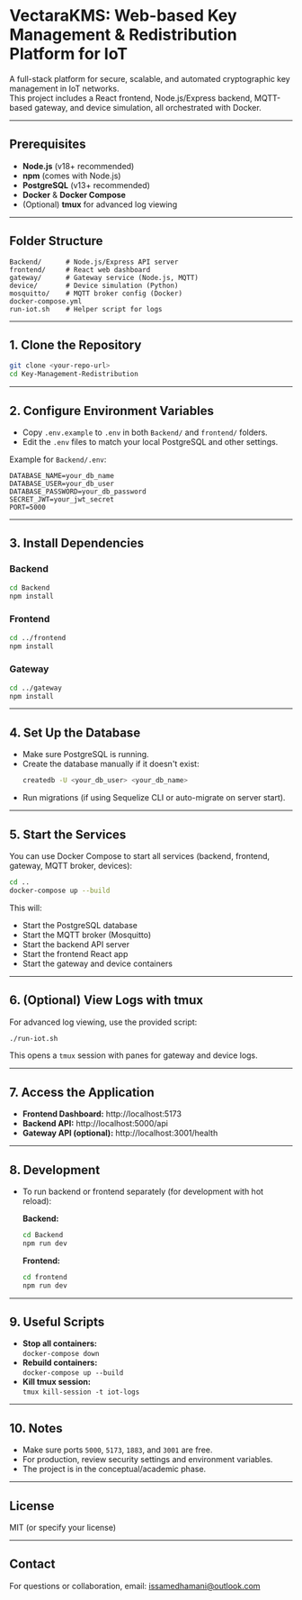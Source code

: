 # VectaraKMS: Web-based Key Management & Redistribution Platform for IoT

A full-stack platform for secure, scalable, and automated cryptographic key management in IoT networks.  
This project includes a React frontend, Node.js/Express backend, MQTT-based gateway, and device simulation, all orchestrated with Docker.

---

## Prerequisites

- **Node.js** (v18+ recommended)
- **npm** (comes with Node.js)
- **PostgreSQL** (v13+ recommended)
- **Docker** & **Docker Compose**
- (Optional) **tmux** for advanced log viewing

---

## Folder Structure

```
Backend/      # Node.js/Express API server
frontend/     # React web dashboard
gateway/      # Gateway service (Node.js, MQTT)
device/       # Device simulation (Python)
mosquitto/    # MQTT broker config (Docker)
docker-compose.yml
run-iot.sh    # Helper script for logs
```

---

## 1. Clone the Repository

```sh
git clone <your-repo-url>
cd Key-Management-Redistribution
```

---

## 2. Configure Environment Variables

- Copy `.env.example` to `.env` in both `Backend/` and `frontend/` folders.
- Edit the `.env` files to match your local PostgreSQL and other settings.

Example for `Backend/.env`:
```
DATABASE_NAME=your_db_name
DATABASE_USER=your_db_user
DATABASE_PASSWORD=your_db_password
SECRET_JWT=your_jwt_secret
PORT=5000
```

---

## 3. Install Dependencies

### Backend

```sh
cd Backend
npm install
```

### Frontend

```sh
cd ../frontend
npm install
```

### Gateway

```sh
cd ../gateway
npm install
```

---

## 4. Set Up the Database

- Make sure PostgreSQL is running.
- Create the database manually if it doesn't exist:
  ```sh
  createdb -U <your_db_user> <your_db_name>
  ```
- Run migrations (if using Sequelize CLI or auto-migrate on server start).

---

## 5. Start the Services

You can use Docker Compose to start all services (backend, frontend, gateway, MQTT broker, devices):

```sh
cd ..
docker-compose up --build
```

This will:
- Start the PostgreSQL database
- Start the MQTT broker (Mosquitto)
- Start the backend API server
- Start the frontend React app
- Start the gateway and device containers

---

## 6. (Optional) View Logs with tmux

For advanced log viewing, use the provided script:

```sh
./run-iot.sh
```

This opens a `tmux` session with panes for gateway and device logs.

---

## 7. Access the Application

- **Frontend Dashboard:** http://localhost:5173
- **Backend API:** http://localhost:5000/api
- **Gateway API (optional):** http://localhost:3001/health

---

## 8. Development

- To run backend or frontend separately (for development with hot reload):

  **Backend:**
  ```sh
  cd Backend
  npm run dev
  ```

  **Frontend:**
  ```sh
  cd frontend
  npm run dev
  ```

---

## 9. Useful Scripts

- **Stop all containers:**  
  `docker-compose down`
- **Rebuild containers:**  
  `docker-compose up --build`
- **Kill tmux session:**  
  `tmux kill-session -t iot-logs`

---

## 10. Notes

- Make sure ports `5000`, `5173`, `1883`, and `3001` are free.
- For production, review security settings and environment variables.
- The project is in the conceptual/academic phase.

---

## License

MIT (or specify your license)

---

## Contact

For questions or collaboration, email: issamedhamani@outlook.com
